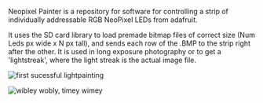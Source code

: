 Neopixel Painter is a repository for software for controlling a strip of individually addressable RGB NeoPixel LEDs from adafruit.  

It uses the SD card library to load premade bitmap files of correct size (Num Leds px wide x N px tall), and sends each row of the .BMP to the strip right after the other.  It is used in long exposure photography or to get a 'lightstreak', where the light streak is the actual image file.

![first sucessful lightpainting](https://fbcdn-sphotos-c-a.akamaihd.net/hphotos-ak-xpf1/t31.0-8/10450299_10152219294788321_8117605280346783506_o.jpg)

![wibley wobly, timey wimey](https://fbcdn-sphotos-e-a.akamaihd.net/hphotos-ak-xpf1/t1.0-9/10346270_10152219294738321_1311161307736313333_n.jpg)
